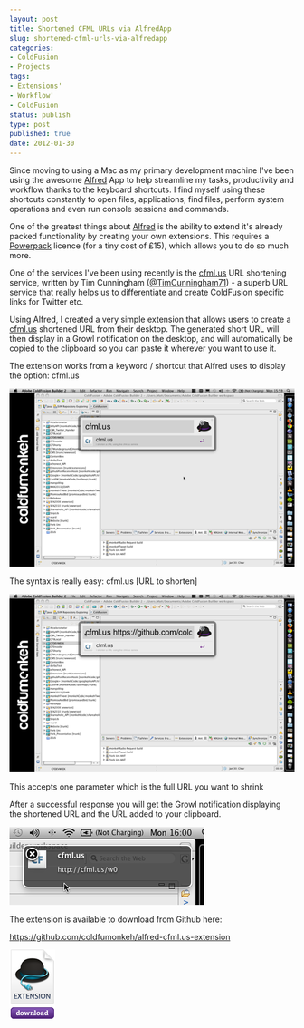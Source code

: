 ```yaml
---
layout: post
title: Shortened CFML URLs via AlfredApp
slug: shortened-cfml-urls-via-alfredapp
categories:
- ColdFusion
- Projects
tags:
- Extensions'
- Workflow'
- ColdFusion
status: publish
type: post
published: true
date: 2012-01-30
---
```

<p>Since moving to using a Mac as my primary development machine I've been using the awesome <a title="Alfred App" href="http://www.alfredapp.com/" target="_blank">Alfred</a> App to help streamline my tasks, productivity and workflow thanks to the keyboard shortcuts. I find myself using these shortcuts constantly to open files, applications, find files, perform system operations and even run console sessions and commands.</p>
<p>One of the greatest things about <a title="Alfred App" href="http://www.alfredapp.com/" target="_blank">Alfred</a> is the ability to extend it's already packed functionality by creating your own extensions. This requires a <a title="Alfred Powerpack" href="http://www.alfredapp.com/powerpack/" target="_blank">Powerpack</a> licence (for a tiny cost of £15), which allows you to do so much more.</p>
<p>One of the services I've been using recently is the <a title="Visit cfml.us" href="http://cfml.us" target="_blank">cfml.us</a> URL shortening service, written by Tim Cunningham (<a title="TimCunningham71 on Twitter" href="https://twitter.com/TimCunningham71" target="_blank">@TimCunningham71</a>) - a superb URL service that really helps us to differentiate and create ColdFusion specific links for Twitter etc.</p>
<p>Using Alfred, I created a very simple extension that allows users to create a <a title="Visit cfml.us" href="http://cfml.us" target="_blank">cfml.us</a> shortened URL from their desktop. The generated short URL will then display in a Growl notification on the desktop, and will automatically be copied to the clipboard so you can paste it wherever you want to use it.</p>
<p>The extension works from a keyword / shortcut that Alfred uses to display the option: cfml.us</p>
<p><img title="cfml_us_01" src="/assets/uploads/2012/01/cfml_us_01.png" alt="" /></p>
<p>The syntax is really easy: cfml.us [URL to shorten]</p>
<p><img title="cfml_us_02" src="/assets/uploads/2012/01/cfml_us_02.png" alt="" /></p>
<p>This accepts one parameter which is the full URL you want to shrink</p>
<p>After a successful response you will get the Growl notification displaying the shortened URL and the URL added to your clipboard.</p>
<p><img title="cfml_us_03" src="/assets/uploads/2012/01/cfml_us_03.png" alt="" /></p>
<p>The extension is available to download from Github here:</p>
<p><a title="Alfred CFML.US Extension" href="https://github.com/coldfumonkeh/alfred-cfml.us-extension" target="_blank">https://github.com/coldfumonkeh/alfred-cfml.us-extension</a></p>
<p><a title="Download the extension" href="http://www.mattgifford.co.uk/shortened-cfml-urls-via-alfredapp/downloadextension" rel="attachment wp-att-3211" target="_blank"><img title="downloadextension" src="/assets/uploads/2012/01/downloadextension.png" alt="" /></a></p>
